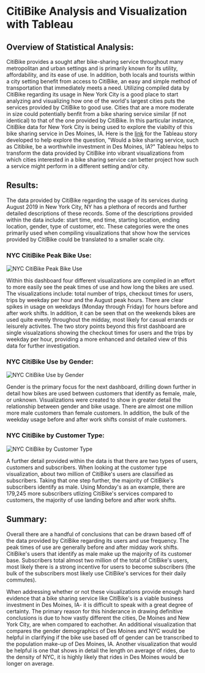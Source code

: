 # CitiBike Analysis and Visualization with Tableau
## Overview of Statistical Analysis:
CitiBike provides a sought after bike-sharing service throughout many metropolitan and urban settings and is primarily known for its utility, affordability, and its ease of use.  In addition, both locals and tourists within a city setting benefit from access to CitiBike, an easy and simple method of transportation that immediately meets a need.  Utilizing compiled data by CitiBike regarding its usage in New York City is a good place to start analyzing and visualizing how one of the world's largest cities puts the services provided by CitiBike to good use.  Cities that are a more moderate in size could potentially benfit from a bike sharing service similar (if not identical) to that of the one provided by CitiBike.  In this particular instance, CitiBike data for New York City is being used to explore the viabilty of this bike sharing service in Des Moines, IA.  Here is the [link](https://public.tableau.com/profile/matt.martin3017#!/vizhome/Module15NYCAug_2019CitibikePerformance/NYCCitibikeAug_2019?publish=yes)  for the Tableau story developed to help explore the question, "Would a bike sharing service, such as Citibike, be a worthwhile investment in Des Moines, IA?"  Tableau helps to transform the data provided by CitiBike into vibrant visualizations from which cities interested in a bike sharing service can better project how such a service might perform in a different setting and/or city.      
## Results:
The data provided by CitiBike regarding the usage of its services during August 2019 in New York City, NY has a plethora of records and further detailed descriptions of these records.  Some of the descriptions provided within the data include: start time, end time, starting location, ending location, gender, type of customer, etc. These categories were the ones primarily used when compiling visualizations that show how the services provided by CitiBike could be translated to a smaller scale city.


### NYC CitiBike Peak Bike Use:

![NYC CitiBike Peak Bike Use]()

Within this dashboard four different visualizations are compiled in an effort to more easily see the peak times of use and how long the bikes are used.  The visualizations include: total number of trips, checkout times for users, trips by weekday per hour and the August peak hours.  There are clear spikes in usage on weekdays (Monday through Friday) for hours before and after work shifts.  In addition, it can be seen that on the weekends bikes are used quite evenly throughout the midday, most likely for casual errands or leisurely activites.  The two story points beyond this first dashboard are single visualzations showing the checkout times for users and the trips by weekday per hour, providing a more enhanced and detailed view of this data for further investigation.    

### NYC CitiBike Use by Gender:

![NYC CitiBike Use by Gender]()

Gender is the primary focus for the next dashboard, drilling down further in detail how bikes are used between customers that identify as  female, male, or unknown.  Visualizations were created to show in greater detail the relationship between gender and bike usage.  There are almost one million more male customers than female customers.  In addition, the bulk of the weekday usage before and after work shifts consist of male customers.  

### NYC CitiBike by Customer Type:

![NYC CitiBike by Customer Type]()

A further detail provided within the data is that there are two types of users, customers and subscribers.   When looking at the customer type visualization, about two million of CitiBike's users are classified as subscribers.  Taking that one step further, the majority of CitiBike's subscribers identify as male.  Using Monday's as an example, there are 179,245 more subscribers utlizing CitiBike's services compared to customers, the majority of use landing before and after work shifts.       

## Summary:

Overall there are a handful of conclusions that can be drawn based off of the data provided by CitiBike regarding its users and use frequency.  The peak times of use are generally before and after midday work shifts.  CitiBike's users that identify as male make up the majority of its customer base.  Subscribers total almost two million of the total of CitiBike's users, most likely there is a strong incentive for users to become subscribers (the bulk of the subscribers most likely use CitiBike's services for their daily commutes).  

When addressing whether or not these visualizations provide enough hard evidence that a bike sharing service like CitiBike's is a viable business investment in Des Moines, IA- it is difficult to speak with a great degree of certainty.  The primary reason for this hinderance in drawing definitive conclusions is due to how vastly different the cities, De Moines and New York City, are when compared to eachother.  An additional visualization that compares the gender demographics of Des Moines and NYC would be helpful in clarifying if the bike use based off of gender can be transcribed to the population make-up of Des Moines, IA.  Another visualization that would be helpful is one that shows in detail the length on average of rides, due to the density of NYC, it is highly likely that rides in Des Moines would be longer on average.  